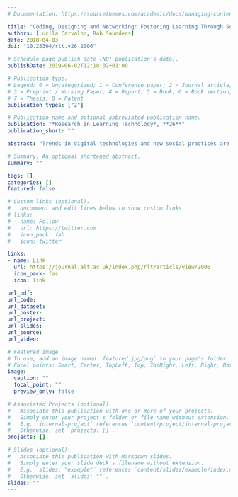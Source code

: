 ```yaml
---
# Documentation: https://sourcethemes.com/academic/docs/managing-content/

title: "Coding, Designing and Networking: Fostering Learning Through Social Connections"
authors: [Lucila Carvalho, Rob Saunders]
date: 2018-04-03
doi: "10.25304/rlt.v26.2006"

# Schedule page publish date (NOT publication's date).
publishDate: 2019-06-02T12:18:02+01:00

# Publication type.
# Legend: 0 = Uncategorized; 1 = Conference paper; 2 = Journal article;
# 3 = Preprint / Working Paper; 4 = Report; 5 = Book; 6 = Book section;
# 7 = Thesis; 8 = Patent
publication_types: ["2"]

# Publication name and optional abbreviated publication name.
publication: "*Research in Learning Technology*, **26**"
publication_short: ""

abstract: "Trends in digital technologies and new social practices are calling for innovative models of learning in education. A recent development in the learning sciences, which conceptualises learning activity as networked learning, can offer deeper insight into how digital learning spaces influence the ensuing activity of learners. The networked approach coupled with social semiotics is applied in the analysis of Peep – a computer-based platform with social networking features that supports an undergraduate design course. This article illustrates how the networked learning approach and social semiotics reveal elements of the platform that enable design learning and foster social connections amongst students and lecturers. The article also examines the distribution of students’ activity and changes in their patterns of interaction over time."

# Summary. An optional shortened abstract.
summary: ""

tags: []
categories: []
featured: false

# Custom links (optional).
#   Uncomment and edit lines below to show custom links.
# links:
# - name: Follow
#   url: https://twitter.com
#   icon_pack: fab
#   icon: twitter

links:
- name: Link
  url: https://journal.alt.ac.uk/index.php/rlt/article/view/2006
  icon_pack: fas
  icon: link

url_pdf:
url_code:
url_dataset:
url_poster:
url_project:
url_slides:
url_source:
url_video:

# Featured image
# To use, add an image named `featured.jpg/png` to your page's folder. 
# Focal points: Smart, Center, TopLeft, Top, TopRight, Left, Right, BottomLeft, Bottom, BottomRight.
image:
  caption: ""
  focal_point: ""
  preview_only: false

# Associated Projects (optional).
#   Associate this publication with one or more of your projects.
#   Simply enter your project's folder or file name without extension.
#   E.g. `internal-project` references `content/project/internal-project/index.md`.
#   Otherwise, set `projects: []`.
projects: []

# Slides (optional).
#   Associate this publication with Markdown slides.
#   Simply enter your slide deck's filename without extension.
#   E.g. `slides: "example"` references `content/slides/example/index.md`.
#   Otherwise, set `slides: ""`.
slides: ""
---
```

